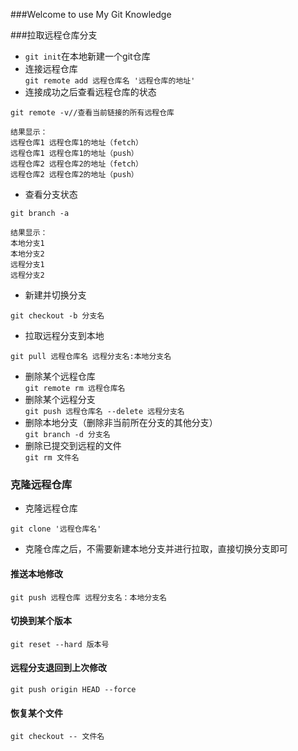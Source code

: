 ###Welcome to use My Git Knowledge

###拉取远程仓库分支  
+ `git init`在本地新建一个git仓库
+ 连接远程仓库 <br>
`git remote add 远程仓库名 '远程仓库的地址'`  
+ 连接成功之后查看远程仓库的状态   
```
git remote -v//查看当前链接的所有远程仓库

结果显示：
远程仓库1 远程仓库1的地址（fetch）
远程仓库1 远程仓库1的地址（push）
远程仓库2 远程仓库2的地址（fetch）
远程仓库2 远程仓库2的地址（push）
```  
+ 查看分支状态   
```
git branch -a 

结果显示：
本地分支1
本地分支2 
远程分支1
远程分支2
```  
+ 新建并切换分支  
```
git checkout -b 分支名
```  
+ 拉取远程分支到本地  
```
git pull 远程仓库名 远程分支名:本地分支名
```  
+ 删除某个远程仓库  
`git remote rm 远程仓库名`  
+ 删除某个远程分支  
`git push 远程仓库名 --delete 远程分支名`  
+ 删除本地分支（删除非当前所在分支的其他分支）  
`git branch -d 分支名`  
+ 删除已提交到远程的文件  
`git rm 文件名`  

### 克隆远程仓库  
+ 克隆远程仓库  
```
git clone '远程仓库名'
```  
+ 克隆仓库之后，不需要新建本地分支并进行拉取，直接切换分支即可  

#### 推送本地修改   
`git push 远程仓库 远程分支名：本地分支名`  
#### 切换到某个版本  
`git reset --hard 版本号`    
#### 远程分支退回到上次修改  
`git push origin HEAD --force`  
#### 恢复某个文件  
`git checkout -- 文件名`  
